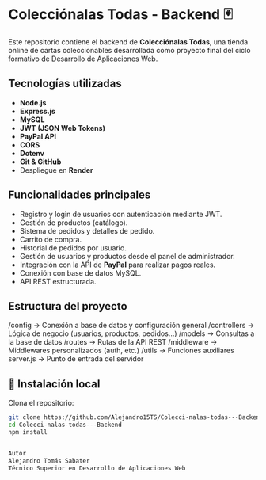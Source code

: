 # Colecciónalas Todas - Backend 🃏

Este repositorio contiene el backend de **Colecciónalas Todas**, una tienda online de cartas coleccionables desarrollada como proyecto final del ciclo formativo de Desarrollo de Aplicaciones Web.

## Tecnologías utilizadas

- **Node.js**
- **Express.js**
- **MySQL**
- **JWT (JSON Web Tokens)**
- **PayPal API**
- **CORS**
- **Dotenv**
- **Git & GitHub**
- Despliegue en **Render**

## Funcionalidades principales

- Registro y login de usuarios con autenticación mediante JWT.
- Gestión de productos (catálogo).
- Sistema de pedidos y detalles de pedido.
- Carrito de compra.
- Historial de pedidos por usuario.
- Gestión de usuarios y productos desde el panel de administrador.
- Integración con la API de **PayPal** para realizar pagos reales.
- Conexión con base de datos MySQL.
- API REST estructurada.

## Estructura del proyecto

/config → Conexión a base de datos y configuración general
/controllers → Lógica de negocio (usuarios, productos, pedidos...)
/models → Consultas a la base de datos
/routes → Rutas de la API REST
/middleware → Middlewares personalizados (auth, etc.)
/utils → Funciones auxiliares
server.js → Punto de entrada del servidor


## 🚀 Instalación local

Clona el repositorio:

```bash
git clone https://github.com/Alejandro15TS/Colecci-nalas-todas---Backend.git
cd Colecci-nalas-todas---Backend
npm install


Autor
Alejandro Tomás Sabater
Técnico Superior en Desarrollo de Aplicaciones Web
